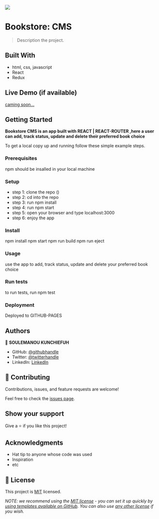 ![](https://img.shields.io/badge/Microverse-blueviolet)

# Bookstore: CMS

> Description the project.


## Built With

- html, css, javascript
- React
- Redux

## Live Demo (if available)

[caming soon...](https://livedemo.com)


## Getting Started

**Bookstore CMS is an app built with REACT | REACT-ROUTER ,here a user can add, track status, update and delete their preferred book choice**


To get a local copy up and running follow these simple example steps.

### Prerequisites
npm should be insalled in your local machine
### Setup

- step 1: clone the repo ()
- step 2: cd into the repo
- step 3: run npm install
- step 4: run npm start
- step 5: open your browser and type localhost:3000
- step 6: enjoy the app
### Install
npm install
npm start
npm run build
npm run eject
### Usage
use the app to add, track status, update and delete your preferred book choice
### Run tests
to run tests, run npm test
### Deployment

Deployed to GITHUB-PAGES

## Authors

👤 **SOULEMANOU KUNCHIEFUH**

- GitHub: [@githubhandle](https://github.com/soulemanou-software)
- Twitter: [@twitterhandle](https://twitter.com/Mr_babanou_237)
- LinkedIn: [LinkedIn](https://linkedin.com/in/soulemanou-kunchiefuh-babanou-5a6b3b1b3/)
## 🤝 Contributing

Contributions, issues, and feature requests are welcome!

Feel free to check the [issues page](../../issues/).

## Show your support

Give a ⭐️ if you like this project!

## Acknowledgments

- Hat tip to anyone whose code was used
- Inspiration
- etc

## 📝 License

This project is [MIT](./LICENSE) licensed.

_NOTE: we recommend using the [MIT license](https://choosealicense.com/licenses/mit/) - you can set it up quickly by [using templates available on GitHub](https://docs.github.com/en/communities/setting-up-your-project-for-healthy-contributions/adding-a-license-to-a-repository). You can also use [any other license](https://choosealicense.com/licenses/) if you wish._
